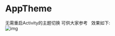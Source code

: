 ﻿# AppTheme   
无需重启Activity的主题切换  可供大家参考  
效果如下:   
![img](http://im2.ezgif.com/tmp/ezgif.com-2dd29a3b35.gif)
